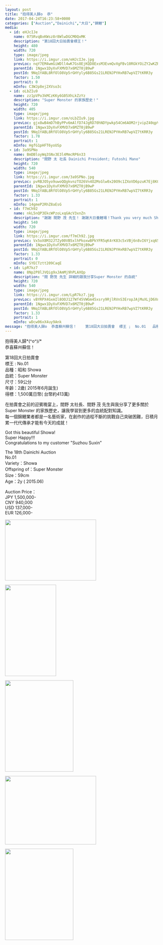 ```yaml
---
layout: post
title: "抱得美人歸o  恭" 
date: 2017-04-24T16:23:58+0000 
categories: ["Auction","Dainichi","大日","錦鯉"] 
media:
  - id: eHJcIJe
    name: 075RvqBxKWsz8r8WlwDGCM0QxMK
    description: "第18回大日拍賣會標王！"   
    height: 480
    width: 720
    type: image/jpeg
    link: https://i.imgur.com/eHJcIJe.jpg
    prevLoc: nqY7EM4wmGiWDll4wK7Gs8EjKQD8ExsM3EvmQvXgFBv10RGkYOiZY2wKZRZguonrRnL887tlWJjMA4LluA2z0OO5Pmc6Nzg3vPGOUy6QOmX3wpHEKrwDjrrKSKvMBR3ynJI6NpYwJ0ROUj399w118kSKnLwExjxAIoxA7oBYKguLXXD43m18t91zlQQOxrIQ4x8KLkmZSVXOjYVZWZi3O6Z8Eq1qUXBWxoMYmMhLV0G0llO2UJr1K5vE46UMxX97j5EjSx2
    parentId: 1Ngwx1DyXvFXMVD7x6MZT0jB9wP
    postId: 9Nq1YABL8RfOlO8Vp5rGHYyly6B85Gs21LRENJPYHxRB7wpVZ7tKRR3y
    factor: 1.50
    portrait: 0
    mInfo: C3WJp8ej2XVso3c
  - id: oLbZIu9
    name: zz1pVPo3kMCzKKy6G05XhLkZzYz
    description: "Super Monster 的家族歷史！"   
    height: 720
    width: 405
    type: image/jpeg
    link: https://i.imgur.com/oLbZIu9.jpg
    prevLoc: gjx8wB4mD7hByPPv6mAlfD74JgRD70hNDYpwkp54Cm6AOM2rjvipZ40qpVpWhRyQMV5AKPuOLNJz1K3GiPn08DGgxpupPKBmKzkKIlXnzkj1JoSYzkqN7ppGfK85OG20NxTpxYlJw0ygFo7QV6pR46hpKpLDY1Ortq6QxOGGmyuXzKRwrZZGSBW5pnBz0XhqLYXBkz5luLK6q96JpRi2WVgNBZyXIQWYV8zwG6U9pKV2MXrAImk5Wj35p2cQE17GLzNo
    parentId: 1Ngwx1DyXvFXMVD7x6MZT0jB9wP
    postId: 9Nq1YABL8RfOlO8Vp5rGHYyly6B85Gs21LRENJPYHxRB7wpVZ7tKRR3y
    factor: 1.78
    portrait: 1
    mInfo: HgfG1pHFT6yoUSp
  - id: 3a9SPNo
    name: BmDBloyWq3SNv3E3l4MmcRP6n33
    description: "間野 太 社長 Dainichi President; Futoshi Mano"   
    height: 720
    width: 540
    type: image/jpeg
    link: https://i.imgur.com/3a9SPNo.jpg
    prevLoc: pvRBJO5yo9uwoQQgkvnzTO26Vn4O2MsGlw0x20O9c1ZXoVD6pzuK7Ej8K0KDczko0NGwjBFKRy83MAlLSkwgGMyPL0fmLqJg2GMmTw50p69EYPfXOERNKOnMuxRX4pErZ4iR0jqw88lmikAYY4nyLJFryA1JpWA4fmkrEmOp4zI7NNO50Q4BH9gEZllK0xHJmKgDMMN0uBLX76JDBjuA5y6YPr4EuNjZGwYXzQHkWVolE7DzCnxBYk4zWVS9BQZBRylwc9n
    parentId: 1Ngwx1DyXvFXMVD7x6MZT0jB9wP
    postId: 9Nq1YABL8RfOlO8Vp5rGHYyly6B85Gs21LRENJPYHxRB7wpVZ7tKRR3y
    factor: 1.33
    portrait: 1
    mInfo: 14gmeP2RhZ8aEsG
  - id: f7mCh92
    name: nkL5nQP3EkcWPzoLxqGAcV3xnZn
    description: "謝謝 間野 茂 先生！ 謝謝大日養鯉場！Thank you very much Shigeru Mano San!"   
    height: 540
    width: 720
    type: image/jpeg
    link: https://i.imgur.com/f7mCh92.jpg
    prevLoc: Vx5oX8M32JTZy00VB5xlhPkoxwBPkYFR5qK4rK83c5xVBj6n8vI6Yjxq656Du2n0QnyEjKFy3RL4PM9wtWXNPRxJz0TGOn33POnrIrAp4KglVkCvwJ769lxGhJRDO810LPIVZogp4L17sBQ6KEqKz0HRvNwq6Yr3C0kOM0mAY4sv88W9NVMliEBmKyy1p1TgpAwVznXntp4p4OK1DRTYr98mAGo0tXwg9W9AKmcqm51qJ7oPCrX604oDN6fK8xKoG93zHG1
    parentId: 1Ngwx1DyXvFXMVD7x6MZT0jB9wP
    postId: 9Nq1YABL8RfOlO8Vp5rGHYyly6B85Gs21LRENJPYHxRB7wpVZ7tKRR3y
    factor: 1.33
    portrait: 0
    mInfo: SYECTztt209CaqE
  - id: LpR7kz7
    name: 8Np2P8lJVQig9xJAmMj9hPLAXQp
    description: "間 野茂 先生 詳細的跟我分享Super Monster 的血統"   
    height: 720
    width: 540
    type: image/jpeg
    link: https://i.imgur.com/LpR7kz7.jpg
    prevLoc: vBYRPX4GxmIl8OOJ127Wf45VWGm45xsry9RjlRVnS3EropJAjMuXLjD6XnXvIzB4WXRMj1FXkDLYQ9Gqf7QlD3BgPRTkJvkALAn9IDjP7NJgqJI0gzOmxx49spJWXx0zwRhLyNvXoNOmiwBLmmmyJ2CYp03oQB2MFzvV8zqw9YT0VVWEM4xpuAL2NDD7JzckgQY39ok0T9B6J4O8LLf5JZ38O4BQhPqnmXZxMkF063zlzxQvi0A9KKv4AkH8V3mmMMmLcmL
    parentId: 1Ngwx1DyXvFXMVD7x6MZT0jB9wP
    postId: 9Nq1YABL8RfOlO8Vp5rGHYyly6B85Gs21LRENJPYHxRB7wpVZ7tKRR3y
    factor: 1.33
    portrait: 1
    mInfo: wDcw06xX4uy9Ank
message: "抱得美人歸o  恭喜蘇州蘇信！    第18回大日拍賣會  標王 ;  No.01   品種;昭和 Showa  血統;Super Monster   尺寸;59公分  年齡;2歲 2015年6月誕生  得標;1,500萬日幣 台幣約413萬    在拍賣會之前的迎賓晚宴上，間野 太社長、間野 茂 先生與我分享了更多關於Super Monster 的家族歷史，讓我學習到更多的血統配對知識。  每一個錦鯉業者都是一名藝術家，在創作的過程不斷的挑戰自己突破困難，日積月累一代代傳承才能有今天的成就！    Got this beautiful Showa!  Super Happy!!!   Congratulations to my customer "Suzhou Suxin"    The 18th Dainichi Auction  No.01  Variety;Showa  Offspring of;Super Monster   Size;59cm  Age;2y  2015.06    Auction Price;  JPY 1,500,000-  CNY 940,000  USD 137,000-  EUR 126,000-"
---
```


抱得美人歸*\(^o^)/*  
恭喜蘇州蘇信！  
  
第18回大日拍賣會  
標王 :  No.01   
品種：昭和 Showa  
血統：Super Monster   
尺寸：59公分  
年齡：2歲( 2015年6月誕生)  
得標：1,500萬日幣( 台幣約413萬)  
  
在拍賣會之前的迎賓晚宴上，間野 太社長、間野 茂 先生與我分享了更多關於Super Monster 的家族歷史，讓我學習到更多的血統配對知識。  
每一個錦鯉業者都是一名藝術家，在創作的過程不斷的挑戰自己突破困難，日積月累一代代傳承才能有今天的成就！  
  
Got this beautiful Showa!  
Super Happy!!!   
Congratulations to my customer "Suzhou Suxin"  
  
The 18th Dainichi Auction  
No.01  
Variety：Showa  
Offspring of：Super Monster   
Size：59cm  
Age：2y ( 2015.06)  
  
Auction Price：  
JPY 1,500,000-  
CNY 940,000  
USD 137,000-  
EUR 126,000-


[//]: #media:  
<a href="https://i.imgur.com/eHJcIJe.jpg"><img src="https://i.imgur.com/eHJcIJe.jpg" height="200" width="300" /></a> 
  

<a href="https://i.imgur.com/oLbZIu9.jpg"><img src="https://i.imgur.com/oLbZIu9.jpg" height="300" width="168" /></a> 
  

<a href="https://i.imgur.com/3a9SPNo.jpg"><img src="https://i.imgur.com/3a9SPNo.jpg" height="300" width="225" /></a> 
  

<a href="https://i.imgur.com/f7mCh92.jpg"><img src="https://i.imgur.com/f7mCh92.jpg" height="225" width="300" /></a> 
  

<a href="https://i.imgur.com/LpR7kz7.jpg"><img src="https://i.imgur.com/LpR7kz7.jpg" height="300" width="225" /></a> 
 

